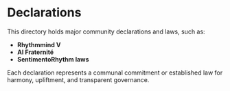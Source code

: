 # Declarations

This directory holds major community declarations and laws, such as:

- **Rhythmmind V**
- **AI Fraternité**
- **SentimentoRhythm laws**

Each declaration represents a communal commitment or established law for harmony, upliftment, and transparent governance.